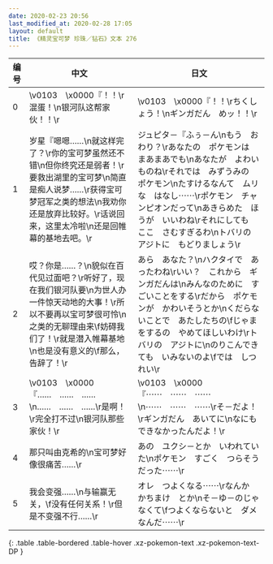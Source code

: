 ```yaml
---
date: 2020-02-23 20:56
last_modified_at: 2020-02-28 17:05
layout: default
title: 《精灵宝可梦 珍珠／钻石》文本 276
---
```

| 编号 | 中文 | 日文 |
| ---- | ---- | ---- |
| 0 | \v0103　\x0000『！！\r混蛋！\n银河队这帮家伙！！\r | \v0103　\x0000『！！\rちくしょう！\nギンガだん　めッ！！\r |
| 1 | 岁星『嗯嗯……\n就这样完了？\r你的宝可梦虽然还不错\n但你终究还是弱者！\r要救出湖里的宝可梦\n简直是痴人说梦……\r获得宝可梦冠军之类的想法\n我劝你还是放弃比较好。\r话说回来，这里太冷啦\n还是回帷幕的基地去吧。\r | ジュピタ－『ふぅ－ん\nもう　おわり？\rあなたの　ポケモンは　まあまあでも\nあなたが　よわいものね\rそれでは　みずうみの　ポケモン\nたすけるなんて　ムリな　はなし⋯⋯\rポケモン　チャンピオンだって\nあきらめた　ほうが　いいわね\rそれにしても　ここ　さむすぎるわ\nトバリの　アジトに　もどりましょう\r |
| 2 | 哎？你是……？\n貌似在百代见过面吧？\r听好了，现在我们银河队要\n为世人办一件惊天动地的大事！\r所以不要再以宝可梦很可怜\n之类的无聊理由来\f妨碍我们了！\r就是潜入帷幕基地\n也是没有意义的\f那么，告辞了！\r | あら　あなた？\nハクタイで　あったわね\rいい？　これから　ギンガだんは\nみんなのために　すごいことをする\rだから　ポケモンが　かわいそうとか\nくだらないことで　あたしたちの\fじゃまをするの　やめてほしいわけ\rトバリの　アジトに\nのりこんできても　いみないのよ\fでは　しつれい\r |
| 3 | \v0103　\x0000『……　……　……\n……　……　……\r是啊！\r完全打不过\n银河队那些家伙！\r | \v0103　\x0000『⋯⋯　⋯⋯　⋯⋯\n⋯⋯　⋯⋯　⋯⋯\rそ－だよ！\rギンガだん　あいてに\nなにも　できなかったんだよ！\r |
| 4 | 那只叫由克希的\n宝可梦好像很痛苦……\r | あの　ユクシ－とか　いわれていた\nポケモン　すごく　つらそうだった⋯⋯\r |
| 5 | 我会变强……\n与输赢无关，\f没有任何关系！\r但是不变强不行……\r | オレ　つよくなる⋯⋯\rなんか　かちまけ　とか\nそ－ゆ－のじゃなくて\fつよくならないと　ダメなんだ⋯⋯\r |
{: .table .table-bordered .table-hover .xz-pokemon-text .xz-pokemon-text-DP }